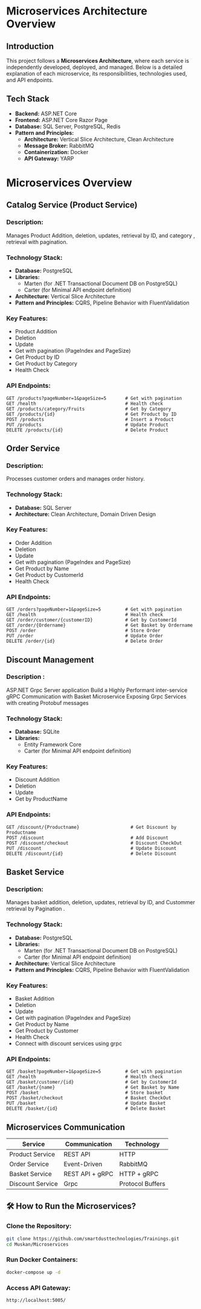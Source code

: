 # Microservices Architecture Overview

## Introduction

This project follows a **Microservices Architecture**, where each service is independently developed, deployed, and managed. Below is a detailed explanation of each microservice, its responsibilities, technologies used, and API endpoints.

## Tech Stack

- **Backend:** ASP.NET Core  
- **Frontend:** ASP.NET Core Razor Page  
- **Database:** SQL Server, PostgreSQL, Redis  
- **Pattern and Principles:**  
  - **Architecture:** Vertical Slice Architecture, Clean Architecture  
  - **Message Broker:** RabbitMQ  
  - **Containerization:** Docker  
  - **API Gateway:** YARP  

# Microservices Overview

## Catalog Service (Product Service)

### Description:
Manages Product Addition, deletion, updates, retrieval by ID, and category , retrieval with pagination.

### Technology Stack:
- **Database:** PostgreSQL  
- **Libraries:**  
  - Marten (for .NET Transactional Document DB on PostgreSQL)  
  - Carter (for Minimal API endpoint definition)  
- **Architecture:** Vertical Slice Architecture  
- **Pattern and Principles:** CQRS, Pipeline Behavior with FluentValidation  

### Key Features:
- Product Addition
- Deletion
- Update
- Get with pagination (PageIndex and PageSize)
- Get Product by ID
- Get Product by Category
- Health Check

### API Endpoints:
```http
GET /products?pageNumber=1&pageSize=5       # Get with pagination
GET /health                                 # Health check
GET /products/category/Fruits               # Get by Category
GET /products/{id}                          # Get Product by ID
POST /products                              # Insert a Product
PUT /products                               # Update Product
DELETE /products/{id}                       # Delete Product
```

## Order Service

### Description:
Processes customer orders and manages order history.

### Technology Stack:
- **Database:** SQL Server  
- **Architecture:** Clean Architecture, Domain Driven Design  

### Key Features:
- Order Addition
- Deletion
- Update
- Get with pagination (PageIndex and PageSize)
- Get Product by Name
- Get Product by CustomerId
- Health Check  

### API Endpoints:
```http
GET /orders?pageNumber=1&pageSize=5         # Get with pagination
GET /health                                 # Health check
GET /order/customer/{customerID}            # Get by CustomerId
GET /order/{Ordername}                      # Get Basket by Ordername
POST /order                                 # Store Order
PUT /order                                  # Update Order
DELETE /order/{id}                          # Delete Order
```


## Discount Management  
### Description : 
ASP.NET Grpc Server application
Build a Highly Performant inter-service gRPC Communication with Basket Microservice
Exposing Grpc Services with creating Protobuf messages

### Technology Stack:
- **Database:** SQLite  
- **Libraries:**  
  - Entity Framework Core 
  - Carter (for Minimal API endpoint definition)
### Key Features:
- Discount Addition
- Deletion
- Update
- Get by ProductName 

### API Endpoints:
```http                          
GET /discount/{Productname}                   # Get Discount by Productname
POST /discount                                # Add Discount
POST /discount/checkout                       # Discount CheckOut
PUT /discount                                 # Update Discount
DELETE /discount/{id}                         # Delete Discount
```

## Basket Service 

### Description:
Manages basket addition, deletion, updates, retrieval by ID, and Custommer retrieval by Pagination .

### Technology Stack:
- **Database:** PostgreSQL  
- **Libraries:**  
  - Marten (for .NET Transactional Document DB on PostgreSQL)  
  - Carter (for Minimal API endpoint definition)  
- **Architecture:** Vertical Slice Architecture  
- **Pattern and Principles:** CQRS, Pipeline Behavior with FluentValidation  

### Key Features:
- Basket Addition
- Deletion
- Update
- Get with pagination (PageIndex and PageSize)
- Get Product by Name
- Get Product by Customer
- Health Check
- Connect with discount services using grpc 
### API Endpoints:
```http
GET /basket?pageNumber=1&pageSize=5         # Get with pagination
GET /health                                 # Health check
GET /basket/customer/{id}                   # Get by CustomerId
GET /basket/{name}                          # Get Basket by Name
POST /basket                                # Store basket
POST /basket/checkout                       # Basket CheckOut
PUT /basket                                 # Update Basket
DELETE /basket/{id}                         # Delete Basket
```

##  Microservices Communication

| Service          | Communication   | Technology       |
| ---------------- | --------------- | ---------------- |
| Product Service  | REST API        | HTTP             |
| Order Service    | Event-Driven    | RabbitMQ         |
| Basket Service   | REST API + gRPC | HTTP + gRPC      |
| Discount Service | Grpc            | Protocol Buffers |


## 🛠️ How to Run the Microservices?

### Clone the Repository:
```sh
git clone https://github.com/smartdusttechnologies/Trainings.git
cd Muskan/Microservices
```

### Run Docker Containers:
```sh
docker-compose up -d
```

### Access API Gateway:
```
http://localhost:5005/